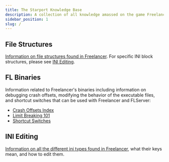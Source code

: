 ```yaml
---
title: The Starport Knowledge Base
description: A collection of all knowledge amassed on the game Freelancer
sidebar_position: 1
slug: /
---
```


## File Structures

[Information on file structures found in Freelancer](File%20Structures/index.md). For specific INI block structures, please see [INI Editing](INI%20Editing/index.md).

## FL Binaries

Information related to Freelancer's binaries including information on debugging crash offsets, modifying the behavior of the executable files, and shortcut switches that can be used with Freelancer and FLServer:

* [Crash Offsets Index](FL%20Binaries/crash-offsets.md)
* [Limit Breaking 101](FL%20Binaries/limit-breaking-101.md)
* [Shortcut Switches](FL%20Binaries/shortcut-switches.md)

## INI Editing

[Information on all the different ini types found in Freelancer](INI%20Editing/index.md), what their keys mean, and how to edit them.